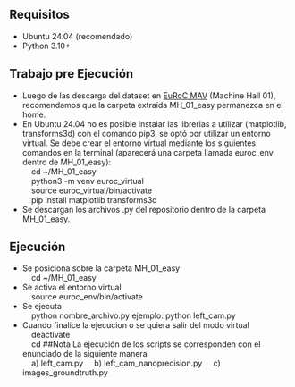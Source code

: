 ## Requisitos

- Ubuntu 24.04 (recomendado)
- Python 3.10+
  
## Trabajo pre Ejecución 

- Luego de las descarga del dataset en [EuRoC MAV](https://projects.asl.ethz.ch/datasets/kmavvisualinertialdatasets) (Machine Hall 01), recomendamos que la carpeta extraída MH_01_easy permanezca en el home.
- En Ubuntu 24.04 no es posible instalar las librerias a utilizar (matplotlib, transforms3d) con el comando pip3, se optó por utilizar un entorno virtual.
  Se debe crear el entorno virtual mediante los siguientes comandos en la terminal (aparecerá una carpeta llamada euroc_env dentro de MH_01_easy):  
      &nbsp;&nbsp;&nbsp;&nbsp;cd ~/MH_01_easy  
      &nbsp;&nbsp;&nbsp;&nbsp;python3 -m venv euroc_virtual  
      &nbsp;&nbsp;&nbsp;&nbsp;source euroc_virtual/bin/activate  
      &nbsp;&nbsp;&nbsp;&nbsp;pip install matplotlib transforms3d 
- Se descargan los archivos .py del repositorio dentro de la carpeta MH_01_easy.

## Ejecución

- Se posiciona sobre la carpeta MH_01_easy  
    &nbsp;&nbsp;&nbsp;&nbsp;cd ~/MH_01_easy  
- Se activa el entorno virtual  
    &nbsp;&nbsp;&nbsp;&nbsp;source euroc_env/bin/activate
- Se ejecuta  
    &nbsp;&nbsp;&nbsp;&nbsp;python nombre_archivo.py   ejemplo: python left_cam.py
- Cuando finalice la ejecucion o se quiera salir del modo virtual  
    &nbsp;&nbsp;&nbsp;&nbsp;deactivate  
    &nbsp;&nbsp;&nbsp;&nbsp;cd
##Nota
La ejecución de los scripts se corresponden con el enunciado de la siguiente manera  
&nbsp;&nbsp;&nbsp;&nbsp;a) left_cam.py
&nbsp;&nbsp;&nbsp;&nbsp;b) left_cam_nanoprecision.py
&nbsp;&nbsp;&nbsp;&nbsp;c) images_groundtruth.py
